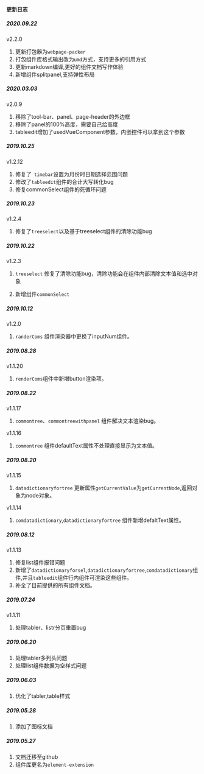 <!--
 * @Description: 未描述
 * @Author: danielmlc
 * @Date: 2019-08-22 11:35:09
 * @LastEditTime: 2020-03-03 10:00:49
 -->
#### 更新日志

##### 2020.09.22

v2.2.0

1.  更新打包器为`webpage-packer`
2.  打包组件库格式输出改为`umd`方式，支持更多的引用方式
3.  更新markdown编译,更好的组件文档写作体验
4.  新增组件splitpanel,支持弹性布局

##### 2020.03.03

v2.0.9
1.  移除了tool-bar、panel、page-header的外边框
2.  移除了panel的100%高度，需要自己给高度
3.  tableedit增加了usedVueComponent参数，内嵌控件可以拿到这个参数

##### 2019.10.25

v1.2.12
1.  修复了` timebar`设置为月份时日期选择范围问题
2.  修改了`tableedit`组件的合计大写转化bug
3.  修复commonSelect组件的死循环问题


##### 2019.10.23

v1.2.4
1.  修复了`treeselect`以及基于treeselect组件的清除功能bug

##### 2019.10.22

v1.2.3
1. `treeselect` 修复了清除功能bug，清除功能会在组件内部清除文本值和选中对象

2. 新增组件`commonSelect`

##### 2019.10.12

v1.2.0
1. `randerComs` 组件渲染器中更换了inputNum组件。

##### 2019.08.28

v1.1.20
1. `renderComs`组件中新增button渲染项。


##### 2019.08.22
v1.1.17
1. `commontree`、`commontreewithpanel` 组件解决文本渲染bug。


v1.1.16
1. `commontree` 组件defaultText属性不处理直接显示为文本值。



##### 2019.08.20

v1.1.15
1. `datadictionaryfortree` 更新属性`getCurrentValue`为`getCurrentNode`,返回对象为node对象。

v1.1.14
1. `comdatadictionary`,`datadictionaryfortree` 组件新增defaltText属性。

##### 2019.08.12
v1.1.13
1. 修复list组件报错问题
2. 新增了`datadictionaryforsel`,`datadictionaryfortree`,`comdatadictionary`组件,并且`tableedit`组件行内组件可渲染这些组件。
3. 补全了目前提供的所有组件文档。

##### 2019.07.24
v1.1.11
1. 处理tabler、listr分页重置bug

##### 2019.06.20

1. 处理tabler多列头问题
2. 处理list组件数据为空样式问题

##### 2019.06.03

1. 优化了tabler,table样式

##### 2019.05.28

1. 添加了图标文档


##### 2019.05.27

1. 文档迁移至github
2. 组件库更名为`element-extension`




